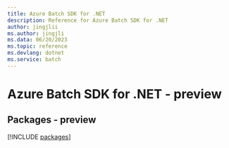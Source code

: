 ```yaml
---
title: Azure Batch SDK for .NET
description: Reference for Azure Batch SDK for .NET
author: jingjlii
ms.author: jingjli
ms.data: 06/20/2023
ms.topic: reference
ms.devlang: dotnet
ms.service: batch
---
```

# Azure Batch SDK for .NET - preview
## Packages - preview
[!INCLUDE [packages](batch-index.md)]